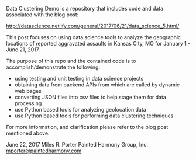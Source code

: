 Data Clustering Demo is a repository that includes code and data associated
 with the blog post:

http://datascience.netlify.com/general/2017/06/21/data_science_5.html/

This post focuses on using data science tools to analyze the geographic locations of
reported aggravated assaults in Kansas City, MO for January 1 - June 21, 2017.

The purpose of this repo and the contained code is to accomplish/demonstrate the following:

- using testing and unit testing in data science projects
- obtaining data from backend APIs from which are called by dynamic web pages
- converting JSON files into csv files to help stage them for data processing
- use Python based tools for analyzing geolocation data
- use Python based tools for performing data clustering techniques

For more information, and clarification please refer to the blog post mentioned
above.

June 22, 2017
Miles R. Porter
Painted Harmony Group, Inc.
mporter@paintedharmony.com
